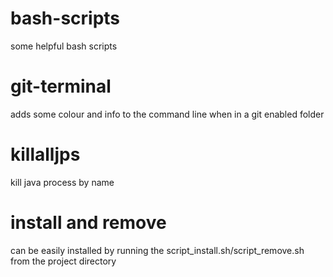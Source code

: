 # bash-scripts
some helpful bash scripts

# git-terminal
adds some colour and info to the command line when in a git enabled folder

# killalljps
kill java process by name

# install and remove
can be easily installed by running the script_install.sh/script_remove.sh from the project directory
